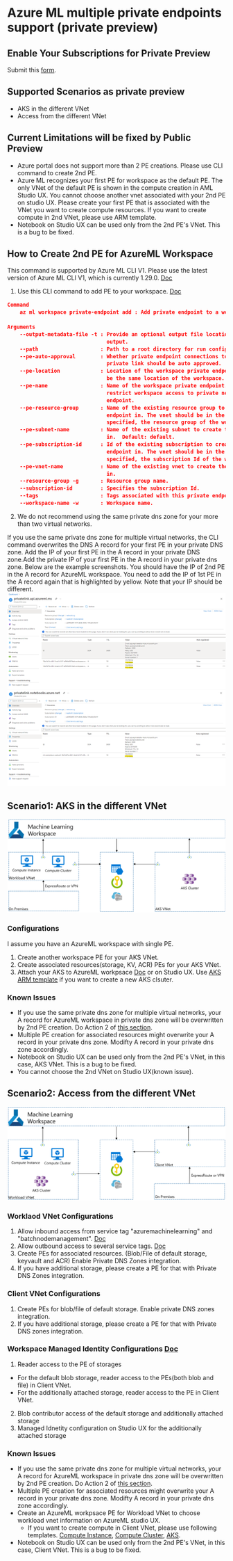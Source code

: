 # Azure ML multiple private endpoints support (private preview)

## Enable Your Subscriptions for Private Preview
Submit this [form](https://forms.office.com/r/dcVvterjb3).

## Supported Scenarios as private preview
* AKS in the different VNet
* Access from the different VNet

## Current Limitations will be fixed by Public Preview
- Azure portal does not support more than 2 PE creations. Please use CLI command to create 2nd PE.
- Azure ML recognizes your first PE for workspace as the default PE. The only VNet of the default PE is shown in the compute creation in AML Studio UX. You cannot choose another vnet associated with your 2nd PE on studio UX. Please create your first PE that is associated with the VNet you want to create compute resources. If you want to create compute in 2nd VNet, please use ARM template.
- Notebook on Studio UX can be used only from the 2nd PE's VNet. This is a bug to be fixed.

## How to Create 2nd PE for AzureML Workspace

This command is supported by Azure ML CLI V1. Please use the latest version of Azure ML CLI V1, which is currently 1.29.0. [Doc](https://docs.microsoft.com/en-us/azure/machine-learning/reference-azure-machine-learning-cli)

1. Use this CLI command to add PE to your workspace. [Doc](https://docs.microsoft.com/en-us/azure/machine-learning/how-to-configure-private-link?tabs=azure-cli#add-a-private-endpoint-to-a-workspace)

```json
Command
    az ml workspace private-endpoint add : Add private endpoint to a workspace.

Arguments
    --output-metadata-file -t : Provide an optional output file location for structured object
                                output.
    --path                    : Path to a root directory for run configuration files.  Default: ..
    --pe-auto-approval        : Whether private endpoint connections to the workspace resource via a
                                private link should be auto approved.
    --pe-location             : Location of the workspace private endpoint. If not specified it will
                                be the same location of the workspace.
    --pe-name                 : Name of the workspace private endpoint. Use this parameter to
                                restrict workspace access to private networks, via a private
                                endpoint.
    --pe-resource-group       : Name of the existing resource group to create the workspace private
                                endpoint in. The vnet should be in the same resource group. If not
                                specified, the resource group of the workspace will be used.
    --pe-subnet-name          : Name of the existing subnet to create the workspace private endpoint
                                in.  Default: default.
    --pe-subscription-id      : Id of the existing subscription to create the workspace private
                                endpoint in. The vnet should be in the same subscription. If not
                                specified, the subscription Id of the workspace will be used.
    --pe-vnet-name            : Name of the existing vnet to create the workspace private endpoint
                                in.
    --resource-group -g       : Resource group name.
    --subscription-id         : Specifies the subscription Id.
    --tags                    : Tags associated with this private endpoint with 'key=value' syntax.
    --workspace-name -w       : Workspace name.
```
2. We do not recommend using the same private dns zone for your more than two virtual networks. 

If you use the same private dns zone for multiple virtual networks, the CLI command overwrites the DNS A record for your first PE in your private DNS zone. Add the IP of your first PE in the A record in your private DNS zone.Add the private IP of your first PE in the A record in your private dns zone. Below are the example screenshots. You should have the IP of 2nd PE in the A record for AzureML workspace. You need to add the IP of 1st PE in the A record again that is highlighted by yellow. Note that your IP should be different. 
![image](privatednszone1.png)
![image](privatednszone2.png)

## Scenario1: AKS in the different VNet

![image](scenario1aks.png)

### Configurations
I assume you have an AzureML workspace with single PE.
1. Create another workspace PE for your AKS VNet.
2. Create associated resources(storage, KV, ACR) PEs for your AKS VNet.
3. Attach your AKS to AzureML workpsace [Doc](https://docs.microsoft.com/en-us/azure/machine-learning/how-to-create-attach-kubernetes?tabs=azure-cli#attach-an-existing-aks-cluster) or on Studio UX. Use [AKS ARM template](https://github.com/Azure/azure-quickstart-templates/tree/master/quickstarts/microsoft.machinelearningservices/machine-learning-compute-create-akscompute) if you want to create a new AKS clsuter.

### Known Issues
- If you use the same private dns zone for multiple virtual networks, your A record for AzureML workspace in private dns zone will be overwritten by 2nd PE creation. Do Action 2 of [this section](#how-to-create-2nd-pe-for-azureml-workspace).
- Multiple PE creation for associated resources might overwrite your A record in your private dns zone. Modifty A record in your private dns zone accordingly.
- Notebook on Studio UX can be used only from the 2nd PE's VNet, in this case, AKS VNet. This is a bug to be fixed.
- You cannot choose the 2nd VNet on Studio UX(known issue).

## Scenario2: Access from the different VNet

![image](scenario2client.png)

### Worklaod VNet Configurations
1. Allow inbound access from service tag "azuremachinelearning" and "batchnodemanagement". [Doc](https://docs.microsoft.com/en-us/azure/machine-learning/how-to-secure-training-vnet#mlcports)
2. Allow outbound access to several service tags. [Doc](https://docs.microsoft.com/en-us/azure/machine-learning/how-to-access-azureml-behind-firewall#outbound-configuration)
3. Create PEs for associated resources. (Blob/File of default storage, keyvault and ACR) Enable Private DNS Zones integration.
4. If you have additional storage, please create a PE for that with Private DNS Zones integration.

### Client VNet Configurations
1. Create PEs for blob/file of default storage. Enable private DNS zones integration.
2. If you have additional storage, please create a PE for that with Private DNS zones integration.

### Workspace Managed Identity Configurations [Doc](https://docs.microsoft.com/en-us/azure/machine-learning/how-to-enable-studio-virtual-network)
1. Reader access to the PE of storages
  * For the default blob storage, reader access to the PEs(both blob and file) in Client VNet.
  * For the additionally attached storage, reader access to the PE in Client VNet.
2. Blob contributor access of the default storage and additionally attached storage
3. Managed Idnetity configuration on Studio UX for the additionally attached storage

### Known Issues
* If you use the same private dns zone for multiple virtual networks, your A record for AzureML workspace in private dns zone will be overwritten by 2nd PE creation. Do Action 2 of [this section](#how-to-create-2nd-pe-for-azureml-workspace).
* Multiple PE creation for associated resources might overwrite your A record in your private dns zone. Modifty A record in your private dns zone accordingly.
* Create an AzureML workpsace PE for Workload VNet to choose workload vnet information on AzureML studio UX.
  * If you want to create compute in Client VNet, please use following templates. [Compute Instance](https://github.com/Azure/azure-quickstart-templates/tree/master/quickstarts/microsoft.machinelearningservices/machine-learning-compute-create-computeinstance), [Compute Cluster](https://github.com/Azure/azure-quickstart-templates/tree/master/quickstarts/microsoft.machinelearningservices/machine-learning-compute-create-amlcompute), [AKS](https://github.com/Azure/azure-quickstart-templates/tree/master/quickstarts/microsoft.machinelearningservices/machine-learning-compute-create-akscompute).
* Notebook on Studio UX can be used only from the 2nd PE's VNet, in this case, Client VNet. This is a bug to be fixed.

